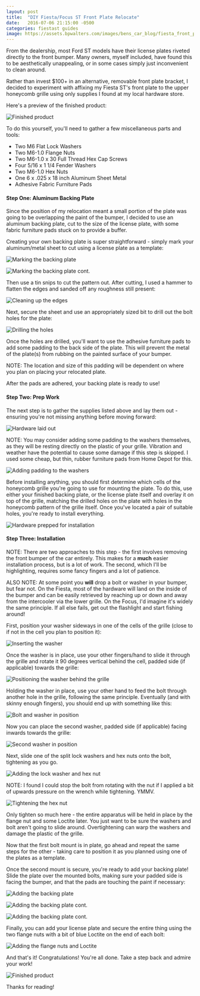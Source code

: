 ```yaml
---
layout: post
title:  "DIY Fiesta/Focus ST Front Plate Relocate"
date:   2016-07-06 21:15:00 -0500
categories: fiestast guides
image: https://assets.bpwalters.com/images/bens_car_blog/fiesta_front_plate_1.jpg
---
```


<span class="is-first-letter">F</span>rom the dealership, most Ford ST models have their license plates riveted directly to the front bumper.  Many owners, myself included, have found this to be aesthetically unappealing, or in some cases simply just inconvenient to clean around.

Rather than invest $100+ in an alternative, removable front plate bracket, I decided to experiment with affixing my Fiesta ST's front plate to the upper honeycomb grille using only supplies I found at my local hardware store.

Here's a preview of the finished product:

![Finished product](http://i.imgur.com/0jd7HbI.jpg)

To do this yourself, you'll need to gather a few miscellaneous parts and tools:

* Two M6 Flat Lock Washers
* Two M6-1.0 Flange Nuts
* Two M6-1.0 x 30 Full Thread Hex Cap Screws
* Four 5/16 x 1 1/4 Fender Washers
* Two M6-1.0 Hex Nuts
* One 6 x .025 x 18 inch Aluminum Sheet Metal
* Adhesive Fabric Furniture Pads

#### Step One: Aluminum Backing Plate

Since the position of my relocation meant a small portion of the plate was going to be overlapping the paint of the bumper, I decided to use an aluminum backing plate, cut to the size of the license plate, with some fabric furniture pads stuck on to provide a buffer.

Creating your own backing plate is super straightforward - simply mark your aluminum/metal sheet to cut using a license plate as a template:

![Marking the backing plate](http://i.imgur.com/TfyOkw2.jpg)

![Marking the backing plate cont.](http://i.imgur.com/kg6oj3A.jpg)

Then use a tin snips to cut the pattern out.  After cutting, I used a hammer to flatten the edges and sanded off any roughness still present:

![Cleaning up the edges](http://i.imgur.com/EN9NUnZ.jpg)

Next, secure the sheet and use an appropriately sized bit to drill out the bolt holes for the plate:

![Drilling the holes](http://i.imgur.com/Ztn7RG6.jpg)

Once the holes are drilled, you'll want to use the adhesive furniture pads to add some padding to the back side of the plate.  This will prevent the metal of the plate(s) from rubbing on the painted surface of your bumper.

NOTE: The location and size of this padding will be dependent on where you plan on placing your relocated plate.

After the pads are adhered, your backing plate is ready to use!

#### Step Two: Prep Work

The next step is to gather the supplies listed above and lay them out - ensuring you're not missing anything before moving forward:

![Hardware laid out](http://i.imgur.com/Rghzi8b.jpg)

NOTE: You may consider adding some padding to the washers themselves, as they will be resting directly on the plastic of your grille.  Vibration and weather have the potential to cause some damage if this step is skipped.  I used some cheap, but thin, rubber furniture pads from Home Depot for this.

![Adding padding to the washers](http://i.imgur.com/V47gYkB.jpg)

Before installing anything, you should first determine which cells of the honeycomb grille you're going to use for mounting the plate.  To do this, use either your finished backing plate, or the license plate itself and overlay it on top of the grille, matching the drilled holes on the plate with holes in the honeycomb pattern of the grille itself.  Once you've located a pair of suitable holes, you're ready to install everything.

![Hardware prepped for installation](http://i.imgur.com/qOJcFzF.jpg)

#### Step Three: Installation

NOTE: There are two approaches to this step - the first involves removing the front bumper of the car entirely.  This makes for a **much** easier installation process, but is a lot of work.  The second, which I'll be highlighting, requires some fancy fingers and a lot of patience.

ALSO NOTE: At some point you **will** drop a bolt or washer in your bumper, but fear not.  On the Fiesta, most of the hardware will land on the inside of the bumper and can be easily retrieved by reaching up or down and away from the intercooler via the lower grille.  On the Focus, I'd imagine it's widely the same principle.  If all else fails, get out the flashlight and start fishing around!

First, position your washer sideways in one of the cells of the grille (close to if not in the cell you plan to position it):

![Inserting the washer](http://i.imgur.com/FWadNNe.jpg)

Once the washer is in place, use your other fingers/hand to slide it through the grille and rotate it 90 degrees vertical behind the cell, padded side (if applicable) towards the grille:

![Positioning the washer behind the grille](http://i.imgur.com/k8udml8.jpg)

Holding the washer in place, use your other hand to feed the bolt through another hole in the grille, following the same principle.  Eventually (and with skinny enough fingers), you should end up with something like this:

![Bolt and washer in position](http://i.imgur.com/qtliWIO.jpg)

Now you can place the second washer, padded side (if applicable) facing inwards towards the grille:

![Second washer in position](http://i.imgur.com/yps8gOK.jpg)

Next, slide one of the split lock washers and hex nuts onto the bolt, tightening as you go.

![Adding the lock washer and hex nut](http://i.imgur.com/1f0MeWA.jpg)

NOTE: I found I could stop the bolt from rotating with the nut if I applied a bit of upwards pressure on the wrench while tightening.  YMMV.

![Tightening the hex nut](http://i.imgur.com/ItxozXf.jpg)

Only tighten so much here - the entire apparatus will be held in place by the flange nut and some Loctite later.  You just want to be sure the washers and bolt aren't going to slide around.  Overtightening can warp the washers and damage the plastic of the grille.

Now that the first bolt mount is in plate, go ahead and repeat the same steps for the other - taking care to position it as you planned using one of the plates as a template.

Once the second mount is secure, you're ready to add your backing plate!  Slide the plate over the mounted bolts, making sure your padded side is facing the bumper, and that the pads are touching the paint if necessary:

![Adding the backing plate](http://i.imgur.com/pghw0nI.jpg)

![Adding the backing plate cont.](http://i.imgur.com/rlIgOFj.jpg)

![Adding the backing plate cont.](http://i.imgur.com/o1mzVwU.jpg)

Finally, you can add your license plate and secure the entire thing using the two flange nuts with a bit of blue Loctite on the end of each bolt:

![Adding the flange nuts and Loctite](http://i.imgur.com/uEOEoIW.jpg)

And that's it!  Congratulations!  You're all done.  Take a step back and admire your work!

![Finished product](http://i.imgur.com/0jd7HbI.jpg)

Thanks for reading!